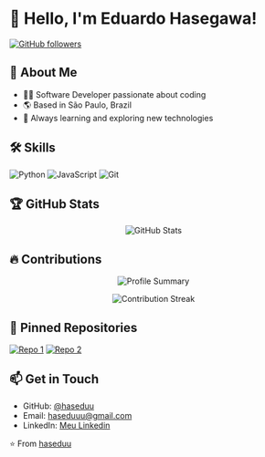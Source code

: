 # 👋 Hello, I'm Eduardo Hasegawa!

[![GitHub followers](https://img.shields.io/github/followers/haseduu?style=social)](https://github.com/haseduu)

## 👤 About Me

- 🧑‍💻 Software Developer passionate about coding
- 🌎 Based in São Paulo, Brazil
- 🚀 Always learning and exploring new technologies

## 🛠️ Skills

![Python](https://img.shields.io/badge/-Python-3776AB?style=flat-square&logo=Python&logoColor=white)
![JavaScript](https://img.shields.io/badge/-JavaScript-F7DF1E?style=flat-square&logo=javascript&logoColor=black)
![Git](https://img.shields.io/badge/-Git-F05032?style=flat-square&logo=git&logoColor=white)

## 🏆 GitHub Stats

<p align="center">
  <img src="https://github-readme-stats.vercel.app/api?username=haseduu&show_icons=true&hide_title=true&count_private=true&theme=radical" alt="GitHub Stats" />
</p>


## 🔥 Contributions

<p align="center">
  <img src="https://github-profile-summary-cards.vercel.app/api/cards/profile-details?username=haseduu&theme=radical" alt="Profile Summary" />
</p>
<p align="center">
  <img src="https://github-readme-streak-stats.herokuapp.com/?user=haseduu&theme=radical" alt="Contribution Streak" />
</p>

## 📌 Pinned Repositories

[![Repo 1](https://github-readme-stats.vercel.app/api/pin/?username=haseduu&repo=truco-IA&theme=radical)](https://github.com/haseduu/truco-IA)
[![Repo 2](https://github-readme-stats.vercel.app/api/pin/?username=haseduu&repo=aLIVEches&theme=radical)](https://github.com/haseduu/aLIVEchess)

## 📫 Get in Touch

- GitHub: [@haseduu](https://github.com/haseduu)
- Email: haseduuu@gmail.com
- LinkedIn: [Meu Linkedin](https://www.linkedin.com/in/eduardo-hasegawa-79a075290/)

⭐️ From [haseduu](https://github.com/haseduu)
